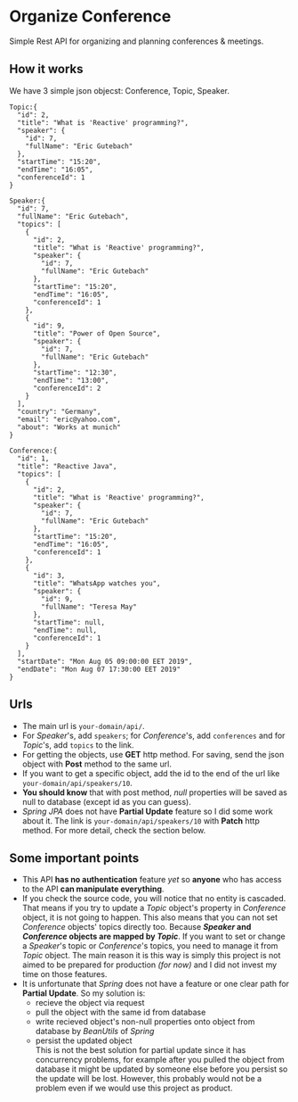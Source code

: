 # Organize Conference
Simple Rest API for organizing and planning conferences & meetings. 

## How it works
We have 3 simple json objecst: Conference, Topic, Speaker. 

```
Topic:{
  "id": 2,
  "title": "What is 'Reactive' programming?",
  "speaker": {
    "id": 7,
    "fullName": "Eric Gutebach"
  },
  "startTime": "15:20",
  "endTime": "16:05",
  "conferenceId": 1
}

Speaker:{
  "id": 7,
  "fullName": "Eric Gutebach",
  "topics": [
    {
      "id": 2,
      "title": "What is 'Reactive' programming?",
      "speaker": {
        "id": 7,
        "fullName": "Eric Gutebach"
      },
      "startTime": "15:20",
      "endTime": "16:05",
      "conferenceId": 1
    },
    {
      "id": 9,
      "title": "Power of Open Source",
      "speaker": {
        "id": 7,
        "fullName": "Eric Gutebach"
      },
      "startTime": "12:30",
      "endTime": "13:00",
      "conferenceId": 2
    }
  ],
  "country": "Germany",
  "email": "eric@yahoo.com",
  "about": "Works at munich"
}

Conference:{
  "id": 1,
  "title": "Reactive Java",
  "topics": [
    {
      "id": 2,
      "title": "What is 'Reactive' programming?",
      "speaker": {
        "id": 7,
        "fullName": "Eric Gutebach"
      },
      "startTime": "15:20",
      "endTime": "16:05",
      "conferenceId": 1
    },
    {
      "id": 3,
      "title": "WhatsApp watches you",
      "speaker": {
        "id": 9,
        "fullName": "Teresa May"
      },
      "startTime": null,
      "endTime": null,
      "conferenceId": 1
    }
  ],
  "startDate": "Mon Aug 05 09:00:00 EET 2019",
  "endDate": "Mon Aug 07 17:30:00 EET 2019"
}
```

## Urls
- The main url is ``` your-domain/api/ ```.
- For _Speaker_'s,  add ```speakers```; for _Conference_'s, add ```conferences``` and for _Topic_'s, add ```topics``` to the link. 
- For getting the objects, use **GET** http method. For saving, send the json object with **Post** method to the same url. 
- If you want to get a specific object, add the id to the end of the url like ``` your-domain/api/speakers/10 ```. 
- **You should know** that with post method, _null_ properties will be saved as null to database (except id as you can guess). 
- _Spring JPA_ does not have **Partial Update** feature so I did some work about it. The link is ``` your-domain/api/speakers/10 ``` 
with **Patch** http method. For more detail, check the section below. 


## Some important points
- This API **has no authentication** feature _yet_ so **anyone** who has access to the API **can manipulate everything**. 
- If you check the source code, you will notice that no entity is cascaded. That means if you try to 
update a *Topic* object's property in *Conference* object, it is not going to happen. This also means that you can not 
set *Conference* objects' topics directly too. Because **_Speaker_ and _Conference_ objects are mapped by _Topic_**. 
If you want to set or change a _Speaker_'s topic or _Conference_'s topics, you need to manage it from _Topic_ object. 
The main reason it is this way is simply this project is not aimed to be prepared for production _(for now)_ and 
I did not invest my time on those features.
- It is unfortunate that _Spring_ does not have a feature or one clear path for **Partial Update**. So my solution is: 
  - recieve the object via request
  - pull the object with the same id from database
  - write recieved object's non-null properties onto object from database by _BeanUtils_ of _Spring_
  - persist the updated object <br/>
This is not the best solution for partial update since it has concurrency problems, for example after you pulled the object 
from database it might be updated by someone else before you persist so the update will be lost. However, this probably would 
not be a problem even if we would use this project as product.



